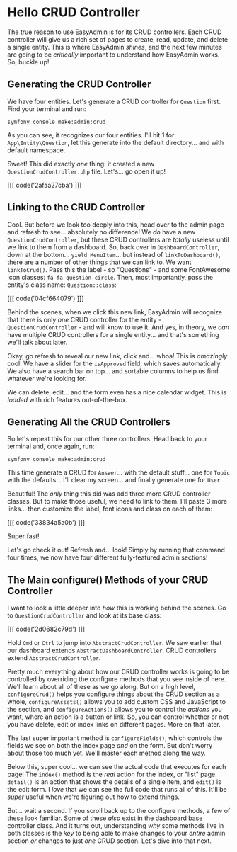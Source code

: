 # Hello CRUD Controller

The true reason to use EasyAdmin is for its CRUD controllers. Each CRUD controller
will give us a rich set of pages to create, read, update, and delete a single entity.
This is where EasyAdmin *shines*, and the next few minutes are going to be *critically*
important to understand how EasyAdmin works. So, buckle up!

## Generating the CRUD Controller

We have four entities. Let's generate a CRUD controller for `Question` first. Find
your terminal and run:

```terminal
symfony console make:admin:crud
```

As you can see, it recognizes our four entities. I'll hit 1 for `App\Entity\Question`,
let this generate into the default directory... and with default namespace.

Sweet! This did exactly *one* thing: it created a new `QuestionCrudController.php`
file. Let's... go open it up!

[[[ code('2afaa27cba') ]]]

## Linking to the CRUD Controller

Cool. But before we look too deeply into this, head over to the admin page and refresh
to see... absolutely no difference! We *do* have a new `QuestionCrudController`,
but these CRUD controllers are *totally* useless until we link to them from a
dashboard. So, back over in `DashboardController`, down at the bottom... `yield
MenuItem`... but instead of `linkToDashboard()`, there are a number of other things
that we can link to. We want `linkToCrud()`. Pass this the label - so "Questions" -
and some FontAwesome icon classes: `fa fa-question-circle`. Then, most importantly,
pass the entity's class name: `Question::class`:

[[[ code('04cf664079') ]]]

Behind the scenes, when we click this new link, EasyAdmin will recognize that
there is only *one* CRUD controller for the entity - `QuestionCrudController` -
and will know to use it. And yes, in theory, we *can* have multiple CRUD controllers
for a single entity... and that's something we'll talk about later.

Okay, go refresh to reveal our new link, click and... whoa! This is *amazingly* cool!
We have a slider for the `isApproved` field, which saves automatically. We also have
a search bar on top... and sortable columns to help us find whatever we're looking
for.

We can delete, edit... and the form even has a nice calendar widget. This is
*loaded* with rich features out-of-the-box.

## Generating All the CRUD Controllers

So let's repeat this for our other three controllers. Head back to your terminal
and, once again, run:

```terminal
symfony console make:admin:crud
```

This time generate a CRUD for `Answer`... with the default stuff... one for `Topic`
with the defaults... I'll clear my screen... and finally generate one for `User`.

Beautiful! The *only* thing this did was add three more CRUD controller classes.
But to make those useful, we need to link to them. I'll paste 3 more links...
then customize the label, font icons and class on each of them:

[[[ code('33834a5a0b') ]]]

Super fast!

Let's go check it out! Refresh and... look! Simply by running that command four
times, we now have four different fully-featured admin sections!

## The Main configure() Methods of your CRUD Controller

I want to look a little deeper into *how* this is working behind the scenes. Go to
`QuestionCrudController` and look at its base class:

[[[ code('2d0682c79d') ]]]

Hold `Cmd` or `Ctrl` to jump into `AbstractCrudController`. We saw earlier that our
dashboard extends `AbstractDashboardController`. CRUD controllers extend
`AbstractCrudController`.

Pretty much everything about how our CRUD controller works is going to be controlled
by overriding the configure methods that you see inside of here. We'll learn about
all of these as we go along. But on a high level, `configureCrud()` helps you
configure things about the CRUD section as a whole, `configureAssets()` allows you
to add custom CSS and JavaScript to the section, and `configureActions()` allows
you to control the *actions* you want, where an action is a button or link. So,
you can control whether or not you have delete, edit or index links on different
pages. More on that later.

The last super important method is `configureFields()`, which controls the fields
we see on both the index page *and* on the form. But don't worry about those too
much yet. We'll master each method along the way.

Below this, super cool... we can see the actual code that executes for each page! The
`index()` method is the *real* action for the index, or "list" page. `detail()`
is an action that shows the details of a single item, and `edit()` is the edit form.
I *love* that we can see the full code that runs all of this. It'll be
*super* useful when we're figuring out how to extend things.

But... wait a second. If you scroll back up to the configure methods, a few
of these look familiar. Some of these *also* exist in the dashboard base controller
class. And it turns out, understanding *why* some methods live in both classes
is the *key* to being able to make changes to your *entire* admin section *or*
changes to just *one* CRUD section. Let's dive into that next.
